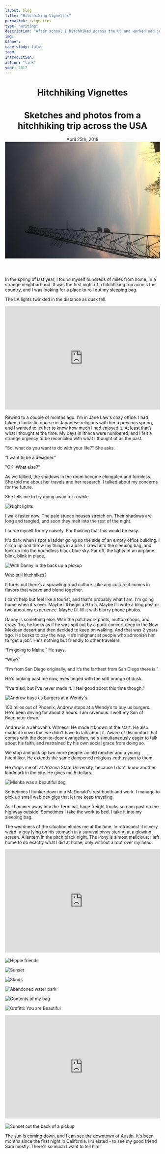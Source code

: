 ```yaml
---
layout: blog
title: "Hitchhiking Vignettes"
permalink: /vignettes
type: "Writing"
description: "After school I hitchhiked across the US and worked odd jobs for a year. Here's some writing and pictures from the experience."
img: 
banner: 
case-study: false
team: 
introduction: 
action: "link"
year: 2017
---
```


<!-- ---
layout: blog
title: Vignettes
subtitle:
permalink: /vignettes/
--- -->


  <header class="tc-ns pt4 pt5-ns">
    <h1 class="f3 fw7 f2-m f-subheadline-l font-body measure lh-title mt0 mb0">Hitchhiking Vignettes</h1>
    <h1 class="f4 fw1 f3-m center f2-l font-light font-body measure lh-title mt0">Sketches and photos from a hitchhiking trip across the USA</h1>
    <time class="f5 f4-l db fw1 font-body mb4"> April 25th, 2018</time>
    <img class="w-100 dib center-ns measure f3" src="/assets/img/hitching/opening.jpg" alt=""/>
  </header>

  In the spring of last year, I found myself hundreds of miles from home, in a strange neighborhood. It was the first night of a hitchhiking trip across the country, and I was looking for a place to roll out my sleeping bag.

  The LA lights twinkled in the distance as dusk fell.

<div class="cover">
<iframe src="https://player.vimeo.com/video/242748906" width="100%" height="335" class="mt4 mt5-ns" frameborder="0" webkitallowfullscreen mozallowfullscreen allowfullscreen></iframe>
</div>

Rewind to a couple of months ago. I'm in Jane Law's cozy office. I had taken a fantastic course in Japanese religions with her a previous spring, and I wanted to let her to know how much I had enjoyed it. At least that’s what I thought at the time. My days in Ithaca were numbered, and I felt a strange urgency to be reconciled with what I thought of as the past.

"So, what do you want to do with your life?" She asks.

"I want to be a designer."

"OK. What else?"

As we talked, the shadows in the room become elongated and formless. She told me about her travels and her research. I talked about my concerns for the future.

She tells me to try going away for a while.

![Night lights]({{site.baseurl}}/assets/img/hitching/night.png)

I walk faster now. The pale stucco houses stretch on. Their shadows are long and tangled, and soon they melt into the rest of the night.

I curse myself for my naivety. For thinking that this would be easy.

It's dark when I spot a ladder going up the side of an empty office building. I climb up and throw my things in a pile. I crawl into the sleeping bag, and look up into the boundless black blue sky. Far off, the lights of an airplane blink, blink in place.

![With Danny in the back up a pickup]({{site.baseurl}}/assets/img/hitching/danny.png)

Who still hitchhikes?

It turns out there’s a sprawling road culture. Like any culture it comes in flavors that weave and blend together.

I can't help but feel like a tourist, and that's probably what I am. I'm going home when it's over. Maybe I'll begin a 9 to 5. Maybe I’ll write a blog post or two about my experience. Maybe I’ll fill it with blurry phone photos.

Danny is something else. With the patchwork pants, mutton chops, and crazy 'fro, he looks as if he was spit out by a punk concert deep in the New Mexican desert and then decided to keep on walking. And that was 2 years ago. He busks to pay the way. He’s indignant at people who admonish him to “get a job”. He's nothing but friendly to other travelers.

“I’m going to Maine.” He says.

“Why?”

“I’m from San Diego originally, and it’s the farthest from San Diego there is.”

He's looking past me now, eyes tinged with the soft orange of dusk.

“I’ve tried, but I've never made it. I feel good about this time though.”

![Andrew buys us burgers at a Wendy's.]({{site.baseurl}}/assets/img/hitching/andrew.png)

100 miles out of Phoenix, Andrew stops at a Wendy’s to buy us burgers. He's been driving for about 2 hours. I am ravenous. I wolf my Son of Baconator down.

Andrew is a Jehovah's Witness. He made it known at the start. He also made it known that we didn't have to talk about it. Aware of discomfort that comes with the door-to-door evangelism, he's simultaneously eager to talk about his faith, and restrained by his own social grace from doing so.

We stop and pick up two more people: an old rancher and a young hitchhiker. He extends the same dampened religious enthusiasm to them.

He drops me off at Arizona State University, because I don't know another landmark in the city. He gives me 5 dollars.

![Mishka was a beautiful dog]({{site.baseurl}}/assets/img/hitching/mishka.png)

Sometimes I hunker down in a McDonald's rest booth and work. I manage to pick up small web dev gigs that let me keep traveling.

As I hammer away into the Terminal, huge freight trucks scream past on the highway outside. Sometimes I take the work to bed. I take it into my sleeping bag.

The weirdness of the situation eludes me at the time. In retrospect it is very weird: a guy lying on his stomach in a survival bivvy staring at a glowing screen. A lantern in the pitch black night. The irony is almost malicious: I left home to do exactly what I did at home, only without a roof over my head.

<div class="cover">
<iframe src="https://player.vimeo.com/video/280655084" width="100%" height="335" class="mt4 mt5-ns" frameborder="0" webkitallowfullscreen mozallowfullscreen allowfullscreen></iframe>
</div>

![Hippie friends]({{site.baseurl}}/assets/img/hitching/hippies2.png)

![Sunset]({{site.baseurl}}/assets/img/hitching/sunset.png)

![Skuds]({{site.baseurl}}/assets/img/hitching/skuds.png)

![Abandoned water park]({{site.baseurl}}/assets/img/hitching/slide.png)

![Contents of my bag]({{site.baseurl}}/assets/img/hitching/stuff.jpg)

![Grafitti: You are Beautiful]({{site.baseurl}}/assets/img/hitching/beautiful.jpg)



<div class="cover">
<iframe src="https://player.vimeo.com/video/281284284" width="100%" height="335" class="mt4 mt5-ns" frameborder="0" webkitallowfullscreen mozallowfullscreen allowfullscreen></iframe>
</div>

<!-- I wanted to see the US, as much of it as I could, before I started working in earnest.

"What were you looking for?" A friend asks when the whole thing is done.

All of the cliches. Adventure and freedom.  -->
<!-- 
And I must have been looking for an answer to my own cynicism as well. I was incredibly frustrated by the end of college. Despite having had some fantastic professors and friends, I felt all too complicit in a system that was preparing me for a lifetime of collecting gold stars. Something I had been good at; something that had allowed me entrance into the system in the first place.

It's easy for me to point the finger at authority figures. At the system. The truth is that the opportunities for growth were there. I just never looked for them. The real problem was my own lack of intellectual and creative inquisitiveness.

Life goes on. -->

![Sunset out the back of a pickup]({{site.baseurl}}/assets/img/hitching/close.png)

The sun is coming down, and I can see the downtown of Austin. It's been months since the first night in California. I’m elated - to see my good friend Sam mostly. There's so much I want to tell him.

<!-- <p class="i">Thank you for reading! Part II is coming soon.</p> -->
